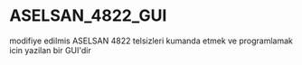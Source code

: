 # ASELSAN_4822_GUI
modifiye edilmis ASELSAN 4822 telsizleri kumanda etmek ve programlamak icin yazilan bir GUI'dir
